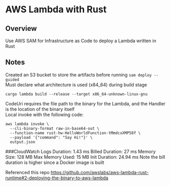 # AWS Lambda with Rust
## Overview
Use AWS SAM for Infrastructure as Code to deploy a Lambda written in Rust
## Notes
Created an S3 bucket to store the artifacts before running `sam deploy --guided `  \
Must declare what architecture is used (x84_64) during build stage
```
cargo lambda build --release --target x86_64-unknown-linux-gnu
```

CodeUri requires the file path to the binary for the Lambda, and the Handler is the location of the binary itself \
Local invoke with the following code:
```
aws lambda invoke \
  --cli-binary-format raw-in-base64-out \
  --function-name rust-hw-HelloWorldFunction-tMmdcxXMP58f \
  --payload '{"command": "Say Hi!"}' \
  output.json
```

###CloudWatch Logs
Duration: 1.43 ms    Billed Duration: 27 ms    Memory Size: 128 MB    Max Memory Used: 15 MB    Init Duration: 24.94 ms
Note the bill duration is higher since a Docker image is built

Referenced this repo
https://github.com/awslabs/aws-lambda-rust-runtime#2-deploying-the-binary-to-aws-lambda
